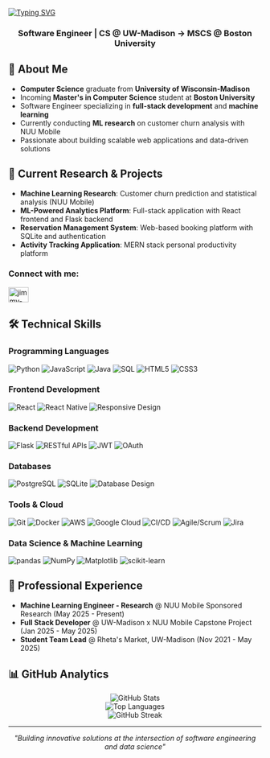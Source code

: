 <a href="https://git.io/typing-svg"><img src="https://readme-typing-svg.demolab.com?font=Fira+Code&size=26&pause=500&width=435&lines=Hey!+Welcome+to+my+profile.;I'm+Jimmy." alt="Typing SVG" /></a>

<h3 align="center">Software Engineer | CS @ UW-Madison → MSCS @ Boston University</h3>

## 👋 About Me
- **Computer Science** graduate from **University of Wisconsin-Madison**
- Incoming **Master's in Computer Science** student at **Boston University**
- Software Engineer specializing in **full-stack development** and **machine learning**
- Currently conducting **ML research** on customer churn analysis with NUU Mobile
- Passionate about building scalable web applications and data-driven solutions

## 🔬 Current Research & Projects
- **Machine Learning Research**: Customer churn prediction and statistical analysis (NUU Mobile)
- **ML-Powered Analytics Platform**: Full-stack application with React frontend and Flask backend
- **Reservation Management System**: Web-based booking platform with SQLite and authentication
- **Activity Tracking Application**: MERN stack personal productivity platform

<h3 align="left">Connect with me:</h3>
<p align="left">
<a href="https://linkedin.com/in/jimmy-he-badger" target="blank"><img align="center" src="https://raw.githubusercontent.com/rahuldkjain/github-profile-readme-generator/master/src/images/icons/Social/linked-in-alt.svg" alt="jimmy-he-badger" height="30" width="40" /></a>
</p>

## 🛠️ Technical Skills

### Programming Languages
![Python](https://img.shields.io/badge/-Python-3776AB?style=flat-square&logo=python&logoColor=white)
![JavaScript](https://img.shields.io/badge/-JavaScript-F7DF1E?style=flat-square&logo=javascript&logoColor=black)
![Java](https://img.shields.io/badge/-Java-007396?style=flat-square&logo=java&logoColor=white)
![SQL](https://img.shields.io/badge/-SQL-4479A1?style=flat-square&logo=mysql&logoColor=white)
![HTML5](https://img.shields.io/badge/-HTML5-E34F26?style=flat-square&logo=html5&logoColor=white)
![CSS3](https://img.shields.io/badge/-CSS3-1572B6?style=flat-square&logo=css3&logoColor=white)

### Frontend Development
![React](https://img.shields.io/badge/-React-61DAFB?style=flat-square&logo=react&logoColor=black)
![React Native](https://img.shields.io/badge/-React%20Native-61DAFB?style=flat-square&logo=react&logoColor=black)
![Responsive Design](https://img.shields.io/badge/-Responsive%20Design-FF6B6B?style=flat-square&logo=css3&logoColor=white)

### Backend Development
![Flask](https://img.shields.io/badge/-Flask-000000?style=flat-square&logo=flask&logoColor=white)
![RESTful APIs](https://img.shields.io/badge/-RESTful%20APIs-02569B?style=flat-square&logo=fastapi&logoColor=white)
![JWT](https://img.shields.io/badge/-JWT%20Authentication-000000?style=flat-square&logo=json-web-tokens&logoColor=white)
![OAuth](https://img.shields.io/badge/-OAuth-4285F4?style=flat-square&logo=oauth&logoColor=white)

### Databases
![PostgreSQL](https://img.shields.io/badge/-PostgreSQL-336791?style=flat-square&logo=postgresql&logoColor=white)
![SQLite](https://img.shields.io/badge/-SQLite-003B57?style=flat-square&logo=sqlite&logoColor=white)
![Database Design](https://img.shields.io/badge/-Database%20Design-4479A1?style=flat-square&logo=database&logoColor=white)

### Tools & Cloud
![Git](https://img.shields.io/badge/-Git-F05032?style=flat-square&logo=git&logoColor=white)
![Docker](https://img.shields.io/badge/-Docker-2496ED?style=flat-square&logo=docker&logoColor=white)
![AWS](https://img.shields.io/badge/-AWS-232F3E?style=flat-square&logo=amazon-aws&logoColor=white)
![Google Cloud](https://img.shields.io/badge/-Google%20Cloud-4285F4?style=flat-square&logo=google-cloud&logoColor=white)
![CI/CD](https://img.shields.io/badge/-CI%2FCD-326CE5?style=flat-square&logo=github-actions&logoColor=white)
![Agile/Scrum](https://img.shields.io/badge/-Agile%2FScrum-009FDA?style=flat-square&logo=scrumalliance&logoColor=white)
![Jira](https://img.shields.io/badge/-Jira-0052CC?style=flat-square&logo=jira&logoColor=white)

### Data Science & Machine Learning
![pandas](https://img.shields.io/badge/-pandas-150458?style=flat-square&logo=pandas&logoColor=white)
![NumPy](https://img.shields.io/badge/-NumPy-013243?style=flat-square&logo=numpy&logoColor=white)
![Matplotlib](https://img.shields.io/badge/-Matplotlib-11557c?style=flat-square&logo=plotly&logoColor=white)
![scikit-learn](https://img.shields.io/badge/-scikit%20learn-F7931E?style=flat-square&logo=scikit-learn&logoColor=white)

## 💼 Professional Experience
- **Machine Learning Engineer - Research** @ NUU Mobile Sponsored Research (May 2025 - Present)
- **Full Stack Developer** @ UW-Madison x NUU Mobile Capstone Project (Jan 2025 - May 2025)
- **Student Team Lead** @ Rheta's Market, UW-Madison (Nov 2021 - May 2025)

## 📊 GitHub Analytics

<div align="center">
  <img src="https://github-readme-stats.vercel.app/api?username=jimmyhe05&show_icons=true&theme=github_dark&count_private=true" alt="GitHub Stats" />
</div>

<div align="center">
  <img src="https://github-readme-stats.vercel.app/api/top-langs/?username=jimmyhe05&layout=compact&theme=github_dark" alt="Top Languages" />
</div>

<div align="center">
  <img src="https://github-readme-streak-stats.herokuapp.com/?user=jimmyhe05&theme=github-dark-blue" alt="GitHub Streak" />
</div>

---

<div align="center">
  <em>"Building innovative solutions at the intersection of software engineering and data science"</em>
</div>
